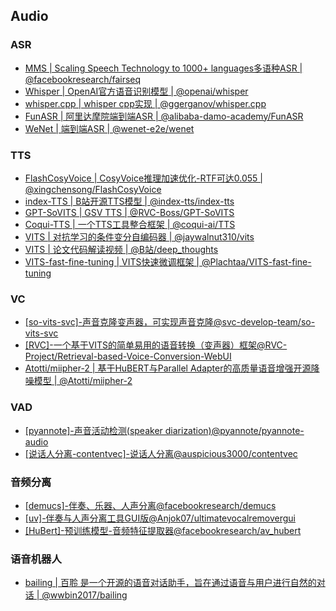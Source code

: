 ## Audio
### ASR
- [MMS | Scaling Speech Technology to 1000+ languages多语种ASR | @facebookresearch/fairseq](https://github.com/facebookresearch/fairseq/blob/main/examples/mms/README.md)
- [Whisper | OpenAI官方语音识别模型 | @openai/whisper](https://github.com/openai/whisper)
- [whisper.cpp | whisper cpp实现 | @ggerganov/whisper.cpp](https://github.com/ggerganov/whisper.cpp)
- [FunASR | 阿里达摩院端到端ASR | @alibaba-damo-academy/FunASR](https://github.com/alibaba-damo-academy/FunASR)
- [WeNet | 端到端ASR | @wenet-e2e/wenet](https://github.com/wenet-e2e/wenet)

### TTS
- [FlashCosyVoice | CosyVoice推理加速优化-RTF可达0.055 | @xingchensong/FlashCosyVoice](https://github.com/xingchensong/FlashCosyVoice)
- [index-TTS | B站开源TTS模型 | @index-tts/index-tts](https://github.com/index-tts/index-tts)
- [GPT-SoVITS | GSV TTS | @RVC-Boss/GPT-SoVITS](https://github.com/RVC-Boss/GPT-SoVITS)
- [Coqui-TTS | 一个TTS工具整合框架 | @coqui-ai/TTS](https://github.com/coqui-ai/TTS)
- [VITS | 对抗学习的条件变分自编码器 | @jaywalnut310/vits](https://github.com/jaywalnut310/vits)
- [VITS | 论文代码解读视频 | @B站/deep_thoughts](https://www.bilibili.com/video/BV1wU4y1q7po/?spm_id_from=333.999.0.0)
- [VITS-fast-fine-tuning | VITS快速微调框架 | @Plachtaa/VITS-fast-fine-tuning](https://github.com/Plachtaa/VITS-fast-fine-tuning)

### VC
- [[so-vits-svc]-声音克隆变声器，可实现声音克隆@svc-develop-team/so-vits-svc](https://github.com/svc-develop-team/so-vits-svc)
- [[RVC]-一个基于VITS的简单易用的语音转换（变声器）框架@RVC-Project/Retrieval-based-Voice-Conversion-WebUI](https://github.com/RVC-Project/Retrieval-based-Voice-Conversion-WebUI)
- [Atotti/miipher-2 | 基于HuBERT与Parallel Adapter的高质量语音增强开源降噪模型 | @Atotti/miipher-2](https://github.com/Atotti/miipher-2)

### VAD
- [[pyannote]-声音活动检测(speaker diarization)@pyannote/pyannote-audio](https://github.com/pyannote/pyannote-audio)
- [[说话人分离-contentvec]-说话人分离@auspicious3000/contentvec](https://github.com/auspicious3000/contentvec/)

### 音频分离
- [[demucs]-伴奏、乐器、人声分离@facebookresearch/demucs](https://github.com/facebookresearch/demucs)
- [[uv]-伴奏与人声分离工具GUI版@Anjok07/ultimatevocalremovergui](https://github.com/Anjok07/ultimatevocalremovergui)
- [[HuBert]-预训练模型-音频特征提取器@facebookresearch/av_hubert](https://github.com/facebookresearch/av_hubert)

### 语音机器人
- [bailing | 百聆 是一个开源的语音对话助手，旨在通过语音与用户进行自然的对话 | @wwbin2017/bailing](https://github.com/wwbin2017/bailing)



